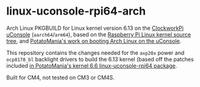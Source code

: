 # linux-uconsole-rpi64-arch

Arch Linux PKGBUILD for Linux kernel version 6.13 on the [ClockworkPi uConsole](https://www.clockworkpi.com/uconsole) (`aarch64`/`arm64`), based on the [Raspberry Pi Linux kernel source tree](https://github.com/raspberrypi/linux/tree/rpi-6.13.y), and [PotatoMania's work on booting Arch Linux on the uConsole](https://github.com/PotatoMania/uconsole-cm3).

This repository contains the changes needed for the `axp20x` power and `ocp8178_bl` backlight drivers to build the 6.13 kernel (based off the patches included [in PotatoMania's kernel 6.6 linux-uconsole-rpi64 package](https://github.com/PotatoMania/uconsole-cm3/tree/dev/PKGBUILDs/linux-uconsole-rpi64()).

Built for CM4, not tested on CM3 or CM4S.
